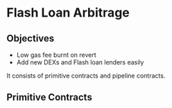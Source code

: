 # Flash Loan Arbitrage

## Objectives
* Low gas fee burnt on revert
* Add new DEXs and Flash loan lenders easily

It consists of primitive contracts and pipeline contracts.

## Primitive Contracts



